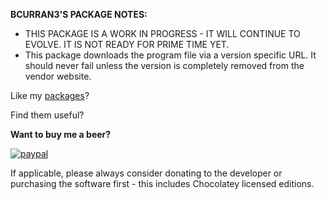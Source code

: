 **BCURRAN3'S PACKAGE NOTES:**

* THIS PACKAGE IS A WORK IN PROGRESS - IT WILL CONTINUE TO EVOLVE. IT IS NOT READY FOR PRIME TIME YET.
* This package downloads the program file via a version specific URL. It should never fail unless the version is completely removed from the vendor website.

Like my [packages](https://chocolatey.org/profiles/bcurran3)? 

Find them useful?

**Want to buy me a beer?**

[![paypal](https://www.paypalobjects.com/en_US/i/btn/btn_donateCC_LG.gif)](https://www.paypal.com/cgi-bin/webscr?cmd=_s-xclick&hosted_button_id=4ECL3UCG5CGB6)

If applicable, please always consider donating to the developer or purchasing the software first - this includes Chocolatey licensed editions. 

